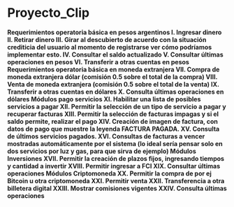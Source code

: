 # Proyecto_Clip
<b>Requerimientos operatoria básica en pesos argentinos<b> 
I. Ingresar dinero 
II. Retirar dinero 
III. Girar al descubierto de acuerdo con la situación crediticia del usuario al momento de registrarse ver cómo podríamos implementar esto. 
IV. Consultar el saldo actualizado V. Consultar últimas operaciones en pesos 
VI. Transferir a otras cuentas en pesos 
<b>Requerimientos operatoria básica en moneda extranjera<b>
VII. Compra de moneda extranjera dólar (comisión 0.5 sobre el total de la compra) 
VIII. Venta de moneda extranjera (comisión 0.5 sobre el total de la venta) 
IX. Transferir a otras cuentas en dólares X. Consulta últimas operaciones en dólares Módulos pago servicios 
XI. Habilitar una lista de posibles servicios a pagar XII. Permitir la selección de un tipo de servicio a pagar y recuperar facturas 
XIII. Permitir la selección de facturas impagas y si el saldo permite, realizar el pago XIV. Creación de imagen de factura, con datos de pago que muestre la leyenda FACTURA PAGADA. 
XV. Consulta de últimos servicios pagados. 
XVI. Consultas de facturas a vencer mostradas automáticamente por el sistema (lo ideal sería pensar solo en dos servicios por luz y gas, para que sirva de ejemplo) Módulos Inversiones 
XVII. Permitir la creación de plazos fijos, ingresando tiempos y cantidad a invertir 
XVIII. Permitir ingresar a FCI XIX. Consultar últimas operaciones Módulos Criptomoneda 
XX. Permitir la compra de por ej Bitcoin u otra criptomoneda 
XXI. Permitir venta 
XXII. Transferencia a otra billetera digital 
XXIII. Mostrar comisiones vigentes 
XXIV. Consulta últimas operaciones
